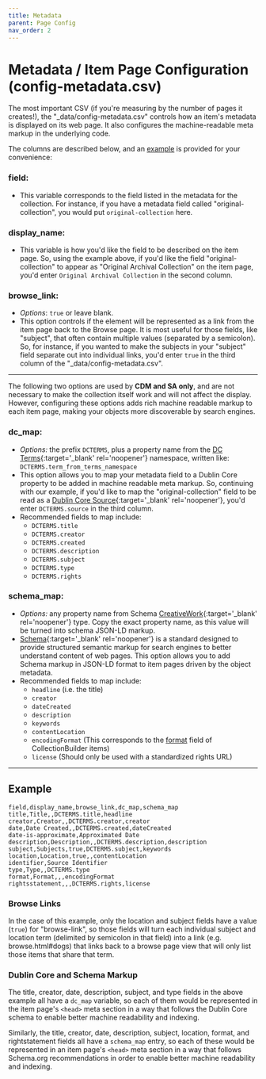 ```yaml
---
title: Metadata
parent: Page Config
nav_order: 2
---
```


# Metadata / Item Page Configuration (config-metadata.csv)

The most important CSV (if you're measuring by the number of pages it creates!), the "_data/config-metadata.csv" controls how an item's metadata is displayed on its web page. 
It also configures the machine-readable meta markup in the underlying code. 

The columns are described below, and an [example](#example) is provided for your convenience: 

### field: 
- This variable corresponds to the field listed in the metadata for the collection. For instance, if you have a metadata field called "original-collection", you would put `original-collection` here. 

### display_name: 
- This variable is how you'd like the field to be described on the item page. So, using the example above, if you'd like the field "original-collection" to appear as "Original Archival Collection" on the item page, you'd enter `Original Archival Collection` in the second column.

### browse_link: 
- *Options*: `true` or leave blank. 
- This option controls if the element will be represented as a link from the item page back to the Browse page. It is most useful for those fields, like "subject", that often contain multiple values (separated by a semicolon). So, for instance, if you wanted to make the subjects in your "subject" field separate out into individual links, you'd enter `true` in the third column of the "_data/config-metadata.csv".

---

The following two options are used by **CDM and SA only**, and are not necessary to make the collection itself work and will not affect the display.
However, configuring these options adds rich machine readable markup to each item page, making your objects more discoverable by search engines.

### dc_map: 
- *Options:* the prefix `DCTERMS`, plus a property name from the [DC Terms](https://www.dublincore.org/specifications/dublin-core/dcmi-terms/){:target='_blank' rel='noopener'} namespace, written like: `DCTERMS.term_from_terms_namespace`
- This option allows you to map your metadata field to a Dublin Core property to be added in machine readable meta markup. So, continuing with our example, if you'd like to map the "original-collection" field to be read as a [Dublin Core Source](https://www.dublincore.org/specifications/dublin-core/dcmi-terms/#http://purl.org/dc/terms/source){:target='_blank' rel='noopener'}, you'd enter `DCTERMS.source` in the third column.
- Recommended fields to map include: 
    - `DCTERMS.title`
    - `DCTERMS.creator`
    - `DCTERMS.created`
    - `DCTERMS.description`
    - `DCTERMS.subject`
    - `DCTERMS.type`
    - `DCTERMS.rights`

### schema_map:
- *Options:* any property name from Schema [CreativeWork](https://schema.org/CreativeWork){:target='_blank' rel='noopener'} type. Copy the exact property name, as this value will be turned into schema JSON-LD markup. 
- [Schema](https://schema.org/){:target='_blank' rel='noopener'} is a standard designed to provide structured semantic markup for search engines to better understand content of web pages. This option allows you to add Schema markup in JSON-LD format to item pages driven by the object metadata.  
- Recommended fields to map include:
    - `headline` (i.e. the title)
    - `creator`
    - `dateCreated`
    - `description`
    - `keywords`
    - `contentLocation`
    - `encodingFormat` (This corresponds to the [format](metadata#required) field of CollectionBuilder items)
    - `license` (Should only be used with a standardized rights URL)

---

## Example 

```
field,display_name,browse_link,dc_map,schema_map
title,Title,,DCTERMS.title,headline
creator,Creator,,DCTERMS.creator,creator
date,Date Created,,DCTERMS.created,dateCreated
date-is-approximate,Approximated Date
description,Description,,DCTERMS.description,description
subject,Subjects,true,DCTERMS.subject,keywords
location,Location,true,,contentLocation
identifier,Source Identifier
type,Type,,DCTERMS.type
format,Format,,,encodingFormat
rightsstatement,,,DCTERMS.rights,license
```

### Browse Links 

In the case of this example, only the location and subject fields have a value (`true`) for "browse-link", so those fields will turn each individual subject and location term (delimited by semicolon in that field) into a link (e.g. browse.html#dogs) that links back to a browse page view that will only list those items that share that term. 

### Dublin Core and Schema Markup

The title, creator, date, description, subject, and type fields in the above example all have a `dc_map` variable, so each of them would be represented in the item page's `<head>` meta section in a way that follows the Dublin Core schema to enable better machine readability and indexing.

Similarly, the title, creator, date, description, subject, location, format, and rightstatement fields all have a `schema_map` entry, so each of these would be represented in an item page's `<head>` meta section in a way that follows Schema.org recommendations in order to enable better machine readability and indexing.
